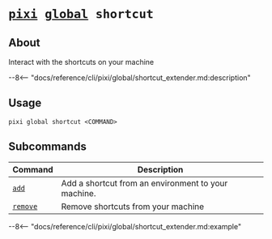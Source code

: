 <!--- This file is autogenerated. Do not edit manually! -->
# <code>[pixi](../../pixi.md) [global](../global.md) shortcut</code>

## About
Interact with the shortcuts on your machine

--8<-- "docs/reference/cli/pixi/global/shortcut_extender.md:description"

## Usage
```
pixi global shortcut <COMMAND>
```

## Subcommands
| Command | Description |
|---------|-------------|
| [`add`](shortcut/add.md) | Add a shortcut from an environment to your machine. |
| [`remove`](shortcut/remove.md) | Remove shortcuts from your machine |


--8<-- "docs/reference/cli/pixi/global/shortcut_extender.md:example"
